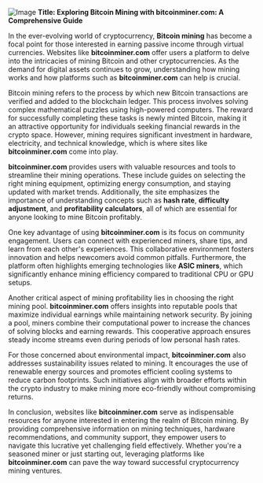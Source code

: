 
![Image](https://github.com/user-attachments/assets/31692037-0104-4703-abd1-696b6a7dd41b)
**Title: Exploring Bitcoin Mining with bitcoinminer.com: A Comprehensive Guide**

In the ever-evolving world of cryptocurrency, **Bitcoin mining** has become a focal point for those interested in earning passive income through virtual currencies. Websites like **bitcoinminer.com** offer users a platform to delve into the intricacies of mining Bitcoin and other cryptocurrencies. As the demand for digital assets continues to grow, understanding how mining works and how platforms such as **bitcoinminer.com** can help is crucial.

Bitcoin mining refers to the process by which new Bitcoin transactions are verified and added to the blockchain ledger. This process involves solving complex mathematical puzzles using high-powered computers. The reward for successfully completing these tasks is newly minted Bitcoin, making it an attractive opportunity for individuals seeking financial rewards in the crypto space. However, mining requires significant investment in hardware, electricity, and technical knowledge, which is where sites like **bitcoinminer.com** come into play.

**bitcoinminer.com** provides users with valuable resources and tools to streamline their mining operations. These include guides on selecting the right mining equipment, optimizing energy consumption, and staying updated with market trends. Additionally, the site emphasizes the importance of understanding concepts such as **hash rate**, **difficulty adjustment**, and **profitability calculators**, all of which are essential for anyone looking to mine Bitcoin profitably.

One key advantage of using **bitcoinminer.com** is its focus on community engagement. Users can connect with experienced miners, share tips, and learn from each other's experiences. This collaborative environment fosters innovation and helps newcomers avoid common pitfalls. Furthermore, the platform often highlights emerging technologies like **ASIC miners**, which significantly enhance mining efficiency compared to traditional CPU or GPU setups.

Another critical aspect of mining profitability lies in choosing the right mining pool. **bitcoinminer.com** offers insights into reputable pools that maximize individual earnings while maintaining network security. By joining a pool, miners combine their computational power to increase the chances of solving blocks and earning rewards. This cooperative approach ensures steady income streams even during periods of low personal hash rates.

For those concerned about environmental impact, **bitcoinminer.com** also addresses sustainability issues related to mining. It encourages the use of renewable energy sources and promotes efficient cooling systems to reduce carbon footprints. Such initiatives align with broader efforts within the crypto industry to make mining more eco-friendly without compromising returns.

In conclusion, websites like **bitcoinminer.com** serve as indispensable resources for anyone interested in entering the realm of Bitcoin mining. By providing comprehensive information on mining techniques, hardware recommendations, and community support, they empower users to navigate this lucrative yet challenging field effectively. Whether you're a seasoned miner or just starting out, leveraging platforms like **bitcoinminer.com** can pave the way toward successful cryptocurrency mining ventures.